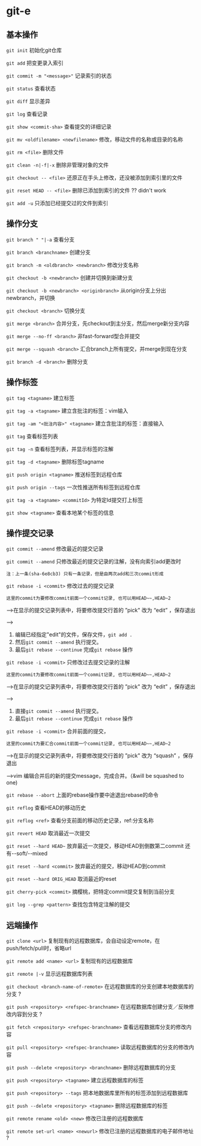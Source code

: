 # git-e

## 基本操作

`git init`	初始化git仓库

`git add` 	把变更录入索引

`git commit -m "<message>"`	记录索引的状态

`git status`	查看状态

`git diff`	显示差异

`git log`	查看记录

`git show <commit-sha>`	查看提交的详细记录

`git mv <oldfilename> <newfilename>`	修改，移动文件的名称或目录的名称

`git rm <file>`	删除文件

`git clean -n|-f|-x`	删除非管理对象的文件

`git checkout -- <file>`	还原正在手头上修改，还没被添加到索引里的文件

`git reset HEAD -- <file>`	删除已添加到索引的文件 ?? didn't work

`git add -u` 	只添加已经提交过的文件到索引



## 操作分支

`git branch " "|-a`	查看分支

`git branch <branchname>`	创建分支

`git branch -m <oldbranch> <newbranch>`	修改分支名称

`git checkout -b <newbranch>` 创建并切换到新建分支

`git checkout -b <newbranch> <originbranch>` 从origin分支上分出newbranch，并切换

`git checkout <branch>`	切换分支

`git merge <branch>`	合并分支，先checkout到主分支，然后merge新分支内容

`git merge --no-ff <branch>`	非fast-forward型合并提交

`git merge --squash <branch>`	汇合branch上所有提交，并merge到现在分支

`git branch -d <branch>`	删除分支



## 操作标签

`git tag <tagname>`	建立标签

`git tag -a <tagname>`	建立含批注的标签：vim输入

`git tag -am "<批注内容>" <tagname>`	建立含批注的标签：直接输入

`git tag`	查看标签列表

`git tag -n`	查看标签列表，并显示标签的注解

`git tag -d <tagname>`	删除标签tagname

`git push origin <tagname>`	推送标签到远程仓库

`git push origin --tags`	一次性推送所有标签到远程仓库

`git tag -a <tagname> <commitId>`	为特定Id提交打上标签

`git show <tagname>`	查看本地某个标签的信息



## 操作提交记录

`git commit --amend`	修改最近的提交记录

`git commit --amend`	只修改最近的提交记录的注解，没有向索引add更改时

`注：上一条(sha-6e8cb3) 只有一条记录，但是由两次add和三次commit形成`



`git rebase -i <commit>`	修改过去的提交记录

`这里的commit为要修改commit前面一个commit记录, 也可以用HEAD~~,HEAD~2`

-->在显示的提交记录列表中，将要修改提交行首的 ”pick" 改为 “edit” ，保存退出

-->

1. 编辑已经指定"edit"的文件，保存文件，`git add .`
2. 然后`git commit --amend` 执行提交。
3. 最后`git rebase --continue` 完成`git rebase` 操作



`git rebase -i <commit>`	只修改过去提交记录的注解

`这里的commit为要修改commit前面一个commit记录, 也可以用HEAD~~,HEAD~2`

-->在显示的提交记录列表中，将要修改提交行首的 ”pick" 改为 “edit” ，保存退出

-->

1. 直接`git commit --amend` 执行提交。
2. 最后`git rebase --continue` 完成`git rebase` 操作



`git rebase -i <commit>`	合并前面的提交，

`这里的commit为要汇合commit前面一个commit记录, 也可以用HEAD~~,HEAD~2`

-->在显示的提交记录列表中，将要修改提交行首的 ”pick" 改为 “squash” ，保存退出

-->vim 编辑合并后的新的提交message，完成合并。（&will be squashed to one)



`git rebase --abort`	上面的rebase操作要中途退出rebase的命令



`git reflog`	查看HEAD的移动历史

`git reflog <ref>`	查看分支前面的移动历史记录，ref:分支名称



`git revert HEAD`	取消最近一次提交



`git reset --hard HEAD~`	放弃最近一次提交，移动HEAD到倒数第二commit 还有--soft/--mixed

`git reset --hard <commit>`	放弃最近的提交，移动HEAD到commit

`git reset --hard ORIG_HEAD`	取消最近的reset



`git cherry-pick <commit>`	摘樱桃，把特定commit提交复制到当前分支



`git log --grep <pattern>`	查找包含特定注解的提交	



## 远端操作

`git clone <url>`	复制现有的远程数据库，会自动设定remote，在push/fetch/pull时，省略url

`git remote add <name> <url>`	复制现有的远程数据库

`git remote |-v`	显示远程数据库列表

`git checkout <branch-name-of-remote>`	在远程数据库的分支创建本地数据库的分支 ?

`git push <repository> <refspec-branchname>` 在远程数据库创建分支／反映修改内容到分支 ?

`git fetch <repository> <refspec-branchname>`	查看远程数据库分支的修改内容

`git pull <repository> <refspec-branchname>`	读取远程数据库的分支的修改内容

`git push --delete <repository> <branchname>`	删除远程数据库的分支

`git push <repository> <tagname>`	建立远程数据库的标签

`git push <repository> --tags`	把本地数据库里所有的标签添加到远程数据库

`git push --delete <repository> <tagname>`	删除远程数据库的标签

`git remote rename <old> <new>`	修改已注册的远程数据库

`git remote set-url <name> <newurl>`	修改已注册的远程数据库的电子邮件地址  ?
